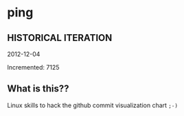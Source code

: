 # ping

## HISTORICAL ITERATION
2012-12-04

Incremented: 7125

## What is this?? 
Linux skills to hack the github commit visualization chart `;-)`
